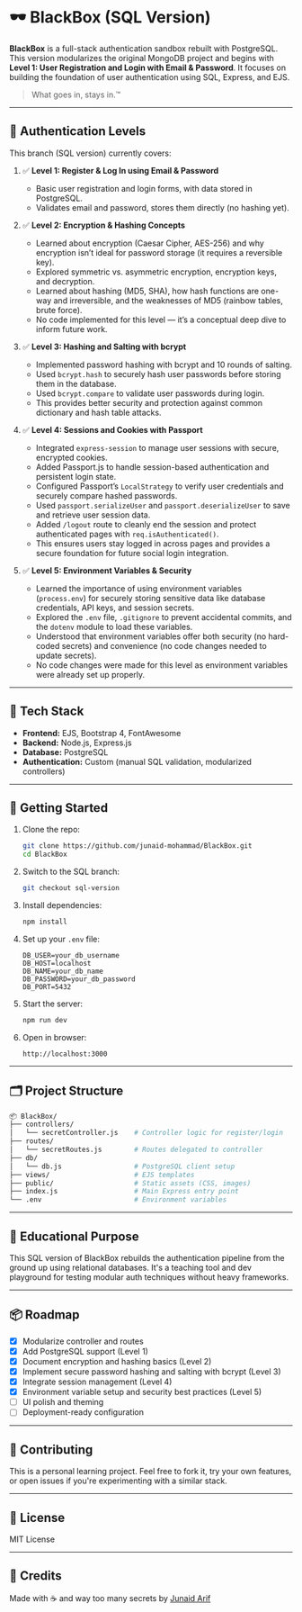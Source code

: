 # 🕶️ BlackBox (SQL Version)

**BlackBox** is a full-stack authentication sandbox rebuilt with PostgreSQL. This version modularizes the original MongoDB project and begins with **Level 1: User Registration and Login with Email & Password**. It focuses on building the foundation of user authentication using SQL, Express, and EJS.

> What goes in, stays in.™

---

## 🔐 Authentication Levels

This branch (SQL version) currently covers:

1. ✅ **Level 1: Register & Log In using Email & Password**

   - Basic user registration and login forms, with data stored in PostgreSQL.
   - Validates email and password, stores them directly (no hashing yet).

2. ✅ **Level 2: Encryption & Hashing Concepts**

   - Learned about encryption (Caesar Cipher, AES-256) and why encryption isn’t ideal for password storage (it requires a reversible key).
   - Explored symmetric vs. asymmetric encryption, encryption keys, and decryption.
   - Learned about hashing (MD5, SHA), how hash functions are one-way and irreversible, and the weaknesses of MD5 (rainbow tables, brute force).
   - No code implemented for this level — it’s a conceptual deep dive to inform future work.

3. ✅ **Level 3: Hashing and Salting with bcrypt**

   - Implemented password hashing with bcrypt and 10 rounds of salting.
   - Used `bcrypt.hash` to securely hash user passwords before storing them in the database.
   - Used `bcrypt.compare` to validate user passwords during login.
   - This provides better security and protection against common dictionary and hash table attacks.

4. ✅ **Level 4: Sessions and Cookies with Passport**

   - Integrated `express-session` to manage user sessions with secure, encrypted cookies.
   - Added Passport.js to handle session-based authentication and persistent login state.
   - Configured Passport’s `LocalStrategy` to verify user credentials and securely compare hashed passwords.
   - Used `passport.serializeUser` and `passport.deserializeUser` to save and retrieve user session data.
   - Added `/logout` route to cleanly end the session and protect authenticated pages with `req.isAuthenticated()`.
   - This ensures users stay logged in across pages and provides a secure foundation for future social login integration.

5. ✅ **Level 5: Environment Variables & Security**

   - Learned the importance of using environment variables (`process.env`) for securely storing sensitive data like database credentials, API keys, and session secrets.
   - Explored the `.env` file, `.gitignore` to prevent accidental commits, and the `dotenv` module to load these variables.
   - Understood that environment variables offer both security (no hard-coded secrets) and convenience (no code changes needed to update secrets).
   - No code changes were made for this level as environment variables were already set up properly.

---

## 🧱 Tech Stack

- **Frontend:** EJS, Bootstrap 4, FontAwesome
- **Backend:** Node.js, Express.js
- **Database:** PostgreSQL
- **Authentication:** Custom (manual SQL validation, modularized controllers)

---

## 🚀 Getting Started

1. Clone the repo:

   ```bash
   git clone https://github.com/junaid-mohammad/BlackBox.git
   cd BlackBox
   ```

2. Switch to the SQL branch:

   ```bash
   git checkout sql-version
   ```

3. Install dependencies:

   ```bash
   npm install
   ```

4. Set up your `.env` file:

   ```env
   DB_USER=your_db_username
   DB_HOST=localhost
   DB_NAME=your_db_name
   DB_PASSWORD=your_db_password
   DB_PORT=5432
   ```

5. Start the server:

   ```bash
   npm run dev
   ```

6. Open in browser:

   ```
   http://localhost:3000
   ```

---

## 🗂 Project Structure

```bash
📦 BlackBox/
├── controllers/
│   └── secretController.js    # Controller logic for register/login
├── routes/
│   └── secretRoutes.js        # Routes delegated to controller
├── db/
│   └── db.js                  # PostgreSQL client setup
├── views/                     # EJS templates
├── public/                    # Static assets (CSS, images)
├── index.js                   # Main Express entry point
└── .env                       # Environment variables
```

---

## 🧪 Educational Purpose

This SQL version of BlackBox rebuilds the authentication pipeline from the ground up using relational databases. It's a teaching tool and dev playground for testing modular auth techniques without heavy frameworks.

---

## 📦 Roadmap

- [x] Modularize controller and routes
- [x] Add PostgreSQL support (Level 1)
- [x] Document encryption and hashing basics (Level 2)
- [x] Implement secure password hashing and salting with bcrypt (Level 3)
- [x] Integrate session management (Level 4)
- [x] Environment variable setup and security best practices (Level 5)
- [ ] UI polish and theming
- [ ] Deployment-ready configuration

---

## 🤝 Contributing

This is a personal learning project. Feel free to fork it, try your own features, or open issues if you're experimenting with a similar stack.

---

## 📄 License

MIT License

---

## 🔗 Credits

Made with ☕ and way too many secrets by [Junaid Arif](https://github.com/junaid-mohammad)
